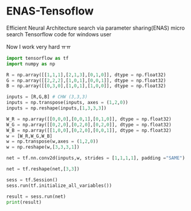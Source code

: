 # ENAS-Tensoflow
Efficient Neural Architecture search via parameter sharing(ENAS) micro search Tensorflow code for windows user

Now I work very hard ㅠㅠ

```python
import tensorflow as tf
import numpy as np

R = np.array([[1,1,1],[2,1,3],[0,1,0]], dtype = np.float32)
G = np.array([[2,2,2],[1,0,1],[0,0,1]], dtype = np.float32)
B = np.array([[0,3,0],[1,0,1],[1,0,0]], dtype = np.float32)

inputs = [R,G,B] # CHW (3,3,3)
inputs = np.transpose(inputs, axes = (1,2,0))
inputs = np.reshape(inputs,[1,3,3,3])

W_R = np.array([[0,0,0],[0,0,1],[0,1,0]], dtype = np.float32)
W_G = np.array([[0,2,0],[0,2,0],[0,2,0]], dtype = np.float32)
W_B = np.array([[1,0,0],[0,2,0],[0,0,1]], dtype = np.float32)
w = [W_R,W_G,W_B]
w = np.transpose(w,axes = (1,2,0))
w = np.reshape(w,[3,3,3,1])

net = tf.nn.conv2d(inputs,w, strides = [1,1,1,1], padding ="SAME")

net = tf.reshape(net,[3,3])

sess = tf.Session()
sess.run(tf.initialize_all_variables())

result = sess.run(net)
print(result)
```

